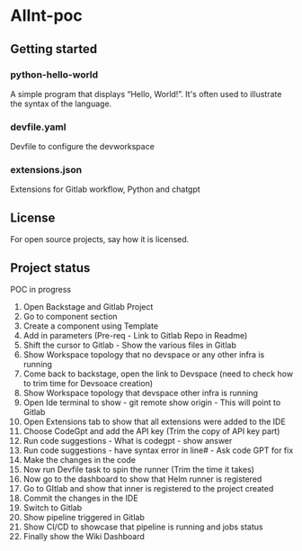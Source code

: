 # AIInt-poc



## Getting started

### python-hello-world

A simple program that displays “Hello, World!”. It's often used to illustrate the syntax of the language.

### devfile.yaml

Devfile to configure the devworkspace

### extensions.json

Extensions for Gitlab workflow, Python and chatgpt


## License
For open source projects, say how it is licensed.

## Project status
POC in progress


1. Open Backstage and Gitlab Project
2. Go to component section
3. Create a component using Template
4. Add in parameters (Pre-req - Link to Gitlab Repo in Readme)
5. Shift the cursor to Gitlab - Show the various files in Gitlab
6. Show Workspace topology that no devspace or any other infra is running
7. Come back to backstage, open the link to Devspace (need to check how to trim time for Devsoace creation)
8. Show Workspace topology that devspace other infra is running
9. Open Ide terminal to show - git remote show origin - This will point to Gitlab
10. Open Extensions tab to show that all extensions were added to the IDE
11. Choose CodeGpt and add the API key (Trim the copy of API key part)
12. Run code suggestions - What is codegpt - show answer
13. Run code suggestions - have syntax error in line# - Ask code GPT for fix
14. Make the changes in the code
15. Now run Devfile task to spin the runner (Trim the time it takes)
16. Now go to the dashboard to show that Helm runner is registered
17. Go to GItlab and show that inner is registered to the project created
18. Commit the changes in the IDE
19. Switch to Gitlab
20. Show pipeline triggered in Gitlab
21. Show CI/CD to showcase that pipeline is running and jobs status
22. Finally show the Wiki Dashboard
